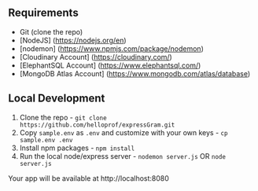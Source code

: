 ## Requirements 

- Git (clone the repo)
- [NodeJS] (https://nodejs.org/en)
- [nodemon] (https://www.npmjs.com/package/nodemon)
- [Cloudinary Account] (https://cloudinary.com/)
- [ElephantSQL Account] (https://www.elephantsql.com/)
- [MongoDB Atlas Account] (https://www.mongodb.com/atlas/database) 

## Local Development

1. Clone the repo - `git clone https://github.com/helloprof/expressGram.git`
2. Copy `sample.env` as `.env` and customize with your own keys - `cp sample.env .env`
3. Install npm packages - `npm install`
4. Run the local node/express server - `nodemon server.js` OR `node server.js`

Your app will be available at http://localhost:8080